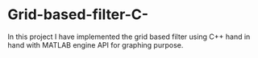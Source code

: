 # Grid-based-filter-C-
In this project I have  implemented the grid based filter using C++ hand in hand with MATLAB engine API for graphing purpose.  
